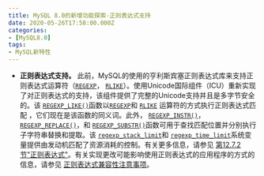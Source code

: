 ```yaml
---
title: MySQL 8.0的新增功能探索-正则表达式支持
date: 2020-05-26T17:58:00.000Z
categories:
- [MySQL8.0]
tags:
- MySQL新特性
---
```


- **正则表达式支持。** 此前，MySQL的使用的亨利斯宾塞正则表达式库来支持正则表达式运算符（[`REGEXP`](https://dev.mysql.com/doc/refman/8.0/en/regexp.html#operator_regexp)， [`RLIKE`](https://dev.mysql.com/doc/refman/8.0/en/regexp.html#operator_regexp)）。使用Unicode国际组件（ICU）重新实现了对正则表达式的支持，该组件提供了完整的Unicode支持并且是多字节安全的。该 [`REGEXP_LIKE()`](https://dev.mysql.com/doc/refman/8.0/en/regexp.html#function_regexp-like)函数以[`REGEXP`](https://dev.mysql.com/doc/refman/8.0/en/regexp.html#operator_regexp)和 [`RLIKE`](https://dev.mysql.com/doc/refman/8.0/en/regexp.html#operator_regexp) 运算符的方式执行正则表达式匹配 ，它们现在是该函数的同义词。此外， [`REGEXP_INSTR()`](https://dev.mysql.com/doc/refman/8.0/en/regexp.html#function_regexp-instr)， [`REGEXP_REPLACE()`](https://dev.mysql.com/doc/refman/8.0/en/regexp.html#function_regexp-replace)，和 [`REGEXP_SUBSTR()`](https://dev.mysql.com/doc/refman/8.0/en/regexp.html#function_regexp-substr)函数可用于查找匹配位置并分别执行子字符串替换和提取。该 [`regexp_stack_limit`](https://dev.mysql.com/doc/refman/8.0/en/server-system-variables.html#sysvar_regexp_stack_limit)和 [`regexp_time_limit`](https://dev.mysql.com/doc/refman/8.0/en/server-system-variables.html#sysvar_regexp_time_limit)系统变量提供由发动机匹配了资源消耗的控制。有关更多信息，请参见 [第12.7.2节"正则表达式"](https://dev.mysql.com/doc/refman/8.0/en/regexp.html)。有关实现更改可能影响使用正则表达式的应用程序的方式的信息，请参见 [正则表达式兼容性注意事项](https://dev.mysql.com/doc/refman/8.0/en/regexp.html#regexp-compatibility)。
